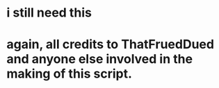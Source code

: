 # i still need this
# again, all credits to ThatFruedDued and anyone else involved in the making of this script.
